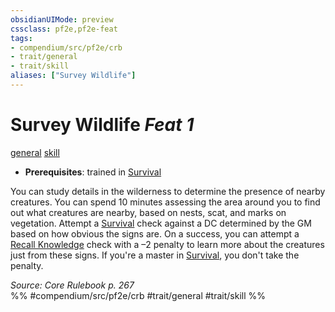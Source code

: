 ```yaml
---
obsidianUIMode: preview
cssclass: pf2e,pf2e-feat
tags:
- compendium/src/pf2e/crb
- trait/general
- trait/skill
aliases: ["Survey Wildlife"]
---
```

# Survey Wildlife  *Feat 1*  
[general](../../Rules/traits/general.md)  [skill](../../Rules/traits/skill.md)  

- **Prerequisites**: trained in [Survival](../skills.md#Survival)

You can study details in the wilderness to determine the presence of nearby creatures. You can spend 10 minutes assessing the area around you to find out what creatures are nearby, based on nests, scat, and marks on vegetation. Attempt a [Survival](../skills.md#Survival) check against a DC determined by the GM based on how obvious the signs are. On a success, you can attempt a [Recall Knowledge](../../Rules/actions/recall-knowledge.md) check with a –2 penalty to learn more about the creatures just from these signs. If you're a master in [Survival](../skills.md#Survival), you don't take the penalty.

*Source: Core Rulebook p. 267*  
%% #compendium/src/pf2e/crb #trait/general #trait/skill %%
